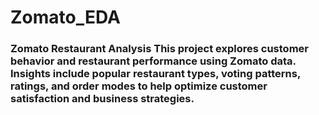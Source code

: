 # Zomato_EDA
### **Zomato Restaurant Analysis**   This project explores customer behavior and restaurant performance using Zomato data. Insights include popular restaurant types, voting patterns, ratings, and order modes to help optimize customer satisfaction and business strategies.
